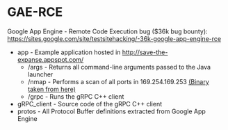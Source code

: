 # GAE-RCE
Google App Engine - Remote Code Execution bug ($36k bug bounty):
https://sites.google.com/site/testsitehacking/-36k-google-app-engine-rce

* app - Example application hosted in http://save-the-expanse.appspot.com/
  * /args - Returns all command-line arguments passed to the Java launcher
  * /nmap - Performs a scan of all ports in 169.254.169.253 [(Binary taken from here)](https://github.com/andrew-d/static-binaries/blob/master/binaries/linux/x86_64/nmap)
  * /grpc - Runs the gRPC C++ client
* gRPC_client - Source code of the gRPC C++ client
* protos - All Protocol Buffer definitions extracted from Google App Engine
